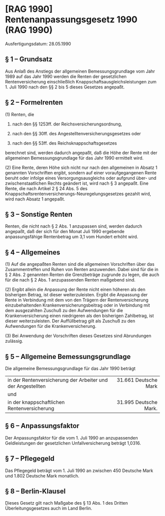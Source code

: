 # [RAG 1990] Rentenanpassungsgesetz 1990  (RAG 1990)

Ausfertigungsdatum: 28.05.1990

 

## § 1 – Grundsatz

Aus Anlaß des Anstiegs der allgemeinen Bemessungsgrundlage vom Jahr 1989 auf das Jahr 1990 werden die Renten der gesetzlichen Rentenversicherung einschließlich Knappschaftsausgleichsleistungen zum 1. Juli 1990 nach den §§ 2 bis 5 dieses Gesetzes angepaßt.


## § 2 – Formelrenten

(1) Renten, die

1. nach den §§ 1253ff. der Reichsversicherungsordnung,

2. nach den §§ 30ff. des Angestelltenversicherungsgesetzes oder

3. nach den §§ 53ff. des Reichsknappschaftsgesetzes

berechnet sind, werden dadurch angepaßt, daß die Höhe der Rente mit der allgemeinen Bemessungsgrundlage für das Jahr 1990 ermittelt wird.

(2) Eine Rente, deren Höhe sich nicht nur nach den allgemeinen in Absatz 1 genannten Vorschriften ergibt, sondern auf einer voraufgegangenen Rente beruht oder infolge eines Versorgungsausgleichs oder aufgrund über- und zwischenstaatlichen Rechts geändert ist, wird nach § 3 angepaßt. Eine Rente, die nach Artikel 2 § 24 Abs. 5 des Knappschaftsrentenversicherungs-Neuregelungsgesetzes gezahlt wird, wird nach Absatz 1 angepaßt.


## § 3 – Sonstige Renten

Renten, die nicht nach § 2 Abs. 1 anzupassen sind, werden dadurch angepaßt, daß der sich für den Monat Juli 1990 ergebende anpassungsfähige Rentenbetrag um 3,1 vom Hundert erhöht wird.


## § 4 – Allgemeines

(1) Auf die angepaßten Renten sind die allgemeinen Vorschriften über das Zusammentreffen und Ruhen von Renten anzuwenden. Dabei sind für die in § 2 Abs. 2 genannten Renten die Grenzbeträge zugrunde zu legen, die auch für die nach § 2 Abs. 1 anzupassenden Renten maßgebend sind.

(2) Ergibt allein die Anpassung der Rente nicht einen höheren als den bisherigen Betrag, ist dieser weiterzuleisten. Ergibt die Anpassung der Rente in Verbindung mit dem von den Trägern der Rentenversicherung einzubehaltenden Krankenversicherungsbeitrag oder in Verbindung mit dem ausgezahlten Zuschuß zu den Aufwendungen für die Krankenversicherung einen niedrigeren als den bisherigen Zahlbetrag, ist dieser weiterzuleisten. Der Auffüllbetrag gilt als Zuschuß zu den Aufwendungen für die Krankenversicherung.

(3) Bei Anwendung der Vorschriften dieses Gesetzes sind Abrundungen zulässig.


## § 5 – Allgemeine Bemessungsgrundlage

Die allgemeine Bemessungsgrundlage für das Jahr 1990 beträgt  

|                                                             |                       |
|:------------------------------------------------------------|----------------------:|
| in der Rentenversicherung der Arbeiter und der Angestellten |  31.661 Deutsche Mark |
| und                                                         |                       |
| in der knappschaftlichen Rentenversicherung                 | 31.995 Deutsche Mark. |


## § 6 – Anpassungsfaktor

Der Anpassungsfaktor für die vom 1. Juli 1990 an anzupassenden Geldleistungen der gesetzlichen Unfallversicherung beträgt 1,0316.


## § 7 – Pflegegeld

Das Pflegegeld beträgt vom 1. Juli 1990 an zwischen 450 Deutsche Mark und 1.802 Deutsche Mark monatlich.


## § 8 – Berlin-Klausel

Dieses Gesetz gilt nach Maßgabe des § 13 Abs. 1 des Dritten Überleitungsgesetzes auch im Land Berlin.

